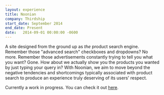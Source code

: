 ```yaml
---
layout: experience
title: Noonian
company: Thirdship
start_date: September 2014
end_date: Present
date:   2014-09-01 00:00:00 -0600
---
```

A site designed from the ground up as _the_ product search engine. Remember those "advanced search" checkboxes and dropdowns? No more. Remember those advertisements constantly trying to tell you what you want? Gone. How about we actually show you the products you wanted by just typing your query in? With Noonian, we aim to move beyond the negative tendencies and shortcomings typically associated with product search to produce an experience truly deserving of its users' respect.


Currently a work in progress. You can check it out [here](http://noonian.com/).
